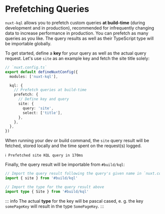 # Prefetching Queries

`nuxt-kql` allows you to prefetch custom queries **at build-time** (during development and in production), recommended for infrequently changing data to increase performance in production. You can prefetch as many queries as you like. The query results as well as their TypeScript type will be importable globally.

To get started, define a **key** for your query as well as the actual query request. Let's use `site` as an example key and fetch the site title solely:

```ts
// `nuxt.config.ts`
export default defineNuxtConfig({
  modules: ['nuxt-kql'],

  kql: {
    // Prefetch queries at build-time
    prefetch: {
      // Define key and query
      site: {
        query: 'site',
        select: ['title'],
      },
    },
  },
})
```

When running your dev or build command, the `site` query result will be fetched, stored locally and the time spent on the request(s) logged.

```
ℹ Prefetched site KQL query in 170ms
```

Finally, the query result will be importable from `#build/kql`:

```ts
// Import the query result following the query's given name in `nuxt.config.ts`
import { site } from '#build/kql'

// Import the type for the query result above
import type { Site } from '#build/kql'
```

::: info
The actual **type** for the key will be pascal cased, e. g. the key `somePageKey` will result in the type `SomePageKey`.
:::

